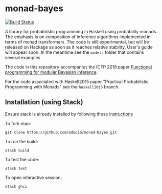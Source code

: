 # monad-bayes

[![Build Status](https://travis-ci.org/adscib/monad-bayes.svg?branch=master)](https://travis-ci.org/adscib/monad-bayes)

A library for probabilistic programming in Haskell using probability monads. The emphasis is on composition of inference algorithms implemented in terms of monad transformers. The code is still experimental, but will be released on Hackage as soon as it reaches relative stability. User's guide will appear soon. In the meantime see the `models` folder that contains several examples.

The code in this repository accompanies the ICFP 2018 paper [Functional programming for modular Bayesian inference](https://dl.acm.org/citation.cfm?id=3236778).

For the code associated with Haskell2015 paper "Practical Probabilistic Programming with Monads" see the `haskell2015` branch.

## Installation (using Stack)

Ensure stack is already installed by following these [instructions](https://docs.haskellstack.org/en/stable/install_and_upgrade/)

To fork repo:

```
git clone https://github.com/adscib/monad-bayes.git
```

To run the build:

```
stack build
```

To test the code:

```
stack test
```

To open interactive session:

```
stack ghci
```
